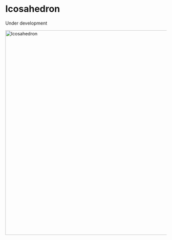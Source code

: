 # Icosahedron 

Under development

[<img src="http://i.ytimg.com/vi/c9_hUMf7dvw/maxresdefault.jpg" alt="Icosahedron" width="640px">](http://www.youtube.com/watch?v=c9_hUMf7dvw)
